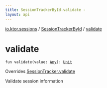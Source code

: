 ```yaml
---
title: SessionTrackerById.validate - 
layout: api
---
```


<div class='api-docs-breadcrumbs'><a href="../index.html">io.ktor.sessions</a> / <a href="index.html">SessionTrackerById</a> / <a href="./validate.html">validate</a></div>

# validate

<div class="signature"><code><span class="keyword">fun </span><span class="identifier">validate</span><span class="symbol">(</span><span class="parameterName" id="io.ktor.sessions.SessionTrackerById$validate(kotlin.Any)/value">value</span><span class="symbol">:</span>&nbsp;<a href="https://kotlinlang.org/api/latest/jvm/stdlib/kotlin/-any/index.html"><span class="identifier">Any</span></a><span class="symbol">)</span><span class="symbol">: </span><a href="https://kotlinlang.org/api/latest/jvm/stdlib/kotlin/-unit/index.html"><span class="identifier">Unit</span></a></code></div>

Overrides <a href="../-session-tracker/validate.html">SessionTracker.validate</a>

Validate session information


